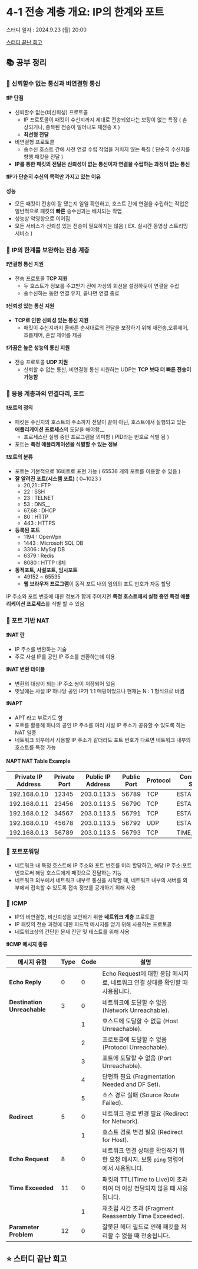 # 4-1 전송 계층 개요: IP의 한계와 포트

스터디 일자 : 2024.9.23 (월) 20:00

[스터디 끝난 회고](#-스터디-끝난-회고)

## 📚 공부 정리

### 📌 신뢰할수 없는 통신과 비연결형 통신

**❗IP 단점**
 - 신뢰할수 없는(비신뢰성) 프로토콜
   - IP 프로토콜이 패킷이 수신지까지 제대로 전송되었다는 보장이 없는 특징 ( 손상되거나, 중복된 전송이 일어나도 재전송 X ) 
   - **최선형 전달**    
 - 비연결형 프로토콜
   - 송수신 호스트 간에 사전 연결 수립 작업을 거치지 않는 특징 ( 단순히 수신지를 향행 패킷을 전달 )
 - **IP를 통한 패킷의 전달은 신뢰성이 없는 통신이자 연결을 수립하는 과정이 없는 통신**

**❗IP가 단순히 수신의 목적만 가지고 있는 이유**

**성능** 
 - 모든 패킷이 전송이 잘 됐는지 일일 확인하고, 호스트 간에 연결을 수립하는 작업은 일반적으로 패킷의 **빠른** 송수신과는 배치되는 작업
 - 성능상 악영향으로 이어짐
 - 모든 서비스가 신뢰성 있는 전송이 필요하지는 않음 ( EX. 실시간 동영상 스트리밍 서비스 )

### 📌 IP의 한계를 보완하는 전송 계층

**❗연결형 통신 지원**
 - 전송 프로토콜 **TCP 지원**
   - 두 호스트가 정보를 주고받기 전에 가상의 회선을 설정하듯이 연결을 수립
   - 송수신하는 동안 연결 유지, 끝나면 연결 종료
    
**❗신뢰성 있는 통신 지원**
 - **TCP로 인한 신뢰성 있는 통신 지원**
   - 패킷이 수신지까지 올바른 순서대로의 전달을 보장하기 위해 재전송,오류제어, 흐름제어, 혼잡 제어를 제공

**❗가끔은 높은 성능의 통신 지원**
 - 전송 프로토콜 **UDP 지원**
   - 신뢰할 수 없는 통신, 비연결형 통신 지원하는 UDP는 **TCP 보다 더 빠른 전송이 가능함**
   
### 📌 응용 계층과의 연결다리, 포트

**❗포트의 정의**
 - 패킷은 수신지의 호스트의 주소까지 전달이 끝이 아닌, 호스트에서 실행되고 있는 **애플리케이션 프로세스**의 도달을 해야함__
   - 프로세스란 실행 중인 프로그램을 의미함 ( PID라는 번호로 식별 됨 )
 - 포트는 **특정 애플리케이션을 식별할 수 있는 정보**

**❗포트의 분류**
 - 포트는 기본적으로 16비트로 표현 가능 ( 65536 개의 포트를 이용할 수 있음 )
 - **잘 알려진 포트(시스템 포트)** ( 0~1023 )
    - 20,21 : FTP
    - 22 : SSH
    - 23 : TELNET
    - 53 : DNS__
    - 67,68 : DHCP
    - 80 : HTTP
    - 443 : HTTPS
 - **등록된 포트**
    - 1194 : OpenVpn
    - 1443 : Microsoft SQL DB
    - 3306 : MySql DB
    - 6379 : Redis
    - 8080 : HTTP 대체
 - **동적포트, 사설포트, 임시포트**
    - 49152 ~ 65535
    - **웹 브라우저 프로그램**이 동적 포트 내의 임의의 포트 번호가 자동 할당 

IP 주소와 포트 번호에 대한 정보가 함께 주어지면 **특정 호스트에서 실행 중인 특정 애플리케이션 프로세스**를 식별 할 수 있음

### 📌 포트 기반 NAT

**❗NAT 란**
 - IP 주소를 변환하는 기술
 - 주로 사설 IP를 공인 IP 주소를 변환하는데 이용

**❗NAT 변환 테이블**
 - 변환의 대상이 되는 IP 주소 쌍이 저장되어 있음
 - 옛날에는 사설 IP 하나당 공인 IP가 1:1 매핑이었으나 현재는 N : 1 형식으로 바뀜
   
**❗NAPT**
 - APT 라고 부르기도 함
 - 포트를 활용해 하나의 공인 IP 주소를 여러 사설 IP 주소가 공유할 수 있도록 하는 NAT 일종
 - 네트워크 외부에서 사용할 IP 주소가 같더라도 포트 번호가 다르면 네트워크 내부의 호스트를 특정 가능

#### NAPT NAT Table Example

| Private IP Address | Private Port | Public IP Address | Public Port | Protocol | Connection State |
|--------------------|--------------|-------------------|-------------|----------|------------------|
| 192.168.0.10       | 12345        | 203.0.113.5       | 56789       | TCP      | ESTABLISHED      |
| 192.168.0.11       | 23456        | 203.0.113.5       | 56790       | TCP      | ESTABLISHED      |
| 192.168.0.12       | 34567        | 203.0.113.5       | 56791       | TCP      | ESTABLISHED      |
| 192.168.0.10       | 45678        | 203.0.113.5       | 56792       | UDP      | ESTABLISHED      |
| 192.168.0.13       | 56789        | 203.0.113.5       | 56793       | TCP      | TIME_WAIT        |

### 📌 포트포워딩
- 네트워크 내 특정 호스트에 IP 주소와 포트 번호를 미리 할당하고, 해당 IP 주소:포트 번호로써 해당 호스트에게 패킷으로 전달하는 기능
- 네트워크 외부에서 네트워크 내부로 통신을 시작할 때, 네트워크 내부의 서버를 외부에서 접속할 수 있도록 접속 정보를 공개하기 위해 사용

### 📌 ICMP
- IP의 비연결형, 비신뢰성을 보안하기 위한 **네트워크 계층** 프로토콜
- IP 패킷의 전송 과정에 대한 피드백 메시지를 얻기 위해 사용하는 프로토콜
- 네트워크상의 간단한 문제 진단 및 테스트를 위해 사용

**❗ICMP 메시지 종류**

| 메시지 유형           | Type | Code | 설명                                                                                  |
|-----------------------|------|------|---------------------------------------------------------------------------------------|
| **Echo Reply**         | 0    | 0    | Echo Request에 대한 응답 메시지로, 네트워크 연결 상태를 확인할 때 사용됩니다.            |
| **Destination Unreachable** | 3    | 0    | 네트워크에 도달할 수 없음 (Network Unreachable).                                        |
|                       |      | 1    | 호스트에 도달할 수 없음 (Host Unreachable).                                            |
|                       |      | 2    | 프로토콜에 도달할 수 없음 (Protocol Unreachable).                                      |
|                       |      | 3    | 포트에 도달할 수 없음 (Port Unreachable).                                              |
|                       |      | 4    | 단편화 필요 (Fragmentation Needed and DF Set).                                          |
|                       |      | 5    | 소스 경로 실패 (Source Route Failed).                                                  |
| **Redirect**           | 5    | 0    | 네트워크 경로 변경 필요 (Redirect for Network).                                        |
|                       |      | 1    | 호스트 경로 변경 필요 (Redirect for Host).                                             |
| **Echo Request**       | 8    | 0    | 네트워크 연결 상태를 확인하기 위한 요청 메시지. 보통 `ping` 명령어에서 사용됩니다.       |
| **Time Exceeded**      | 11   | 0    | 패킷의 TTL(Time to Live)이 초과하여 더 이상 전달되지 않을 때 사용됩니다.                |
|                       |      | 1    | 재조립 시간 초과 (Fragment Reassembly Time Exceeded).                                  |
| **Parameter Problem**  | 12   | 0    | 잘못된 헤더 필드로 인해 패킷을 처리할 수 없을 때 전송됩니다.                           |

## ⭐ 스터디 끝난 회고

